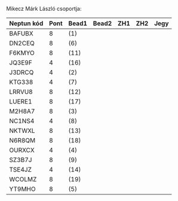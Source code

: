 Mikecz Márk László csoportja:

|	Neptun kód	|	Pont	 |	Bead1	 |	Bead2	|	ZH1	|	ZH2	| Jegy  |
|	----	|	----	|	----	|	----	|	----	|	----	| ---- |
|	BAFUBX	|	8	|	(1)	|		|		|		|   |
|	DN2CEQ	|	8	|	(6)	|		|		|		|   |
|	F6KMYO	|	8	|	(11)	|		|		|		|   |
|	JQ3E9F	|	4	|	(16)	|		|		|		|   |
|	J3DRCQ	|	4	|	(2)	|		|		|		|   |
|	KTG338	|	4	|	(7)	|		|		|		|   |
|	LRRVU8	|	8	|	(12)	|		|		|		|   |
|	LUERE1	|	8	|	(17)	|		|		|		|   |
|	M2H8A7	|	8	|	(3)	|		|		|		|   |
|	NC1NS4	|	4	|	(8)	|		|		|		|   |
|	NKTWXL	|	8	|	(13)	|		|		|		|   |
|	N6R8QM	|	8	|	(18)	|		|		|		|   |
|	OURXCX	|	4	|	(4)	|		|		|		|   |
|	SZ3B7J	|	8	|	(9)	|		|		|		|   |
|	TSE4JZ	|	4	|	(14)	|		|		|		|   |
|	WCOLMZ	|	8	|	(19)	|		|		|		|   |
|	YT9MHO	|	8	|	(5)	|		|		|		|   |
